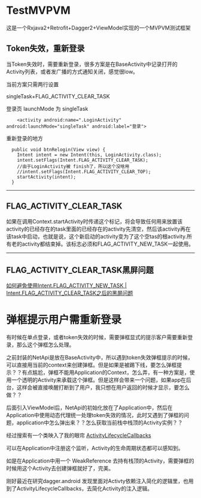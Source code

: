 # TestMVPVM

这是一个Rxjava2+Retrofit+Dagger2+ViewModel实现的一个MVPVM测试框架


## Token失效，重新登录

当Token失效时，需要重新登录，很多方案是在BaseActivity中记录打开的Activity列表，或者发广播的方式通知关闭，感觉很low。

当前方案只需两行设置

singleTask+FLAG_ACTIVITY_CLEAR_TASK

登录页 launchMode 为 singleTask
```
    <activity android:name=".LoginActivity" android:launchMode="singleTask" android:label="登录">
```

重新登录的地方
```
  public void btnRelogin(View view) {
    Intent intent = new Intent(this, LoginActivity.class);
    intent.setFlags(Intent.FLAG_ACTIVITY_CLEAR_TASK);
    //由于LoginActivity被 finish了，所以这个没啥用
    //intent.setFlags(Intent.FLAG_ACTIVITY_CLEAR_TOP);
    startActivity(intent);
  }
```
---------------------
## FLAG_ACTIVITY_CLEAR_TASK
如果在调用Context.startActivity时传递这个标记，将会导致任何用来放置该activity的已经存在的task里面的已经存在的activity先清空，然后该activity再在该task中启动，也就是说，这个新启动的activity变为了这个空tas的根activity.所有老的activity都结束掉。该标志必须和FLAG_ACTIVITY_NEW_TASK一起使用。

---------------------

## FLAG_ACTIVITY_CLEAR_TASK黑屏问题

[如何避免使用Intent.FLAG_ACTIVITY_NEW_TASK | Intent.FLAG_ACTIVITY_CLEAR_TASK之后的黑屏问题](https://blog.csdn.net/y505772146/article/details/46800825)


# 弹框提示用户需重新登录

有时候在单点登录，或者token失效的时候，需要弹框显式的提示客户需要重新登录，那么这个弹框怎么处理。

之前封装的NetApi是放在BaseActivity中，所以遇到token失效弹框提示的时候，可以直接用当前的context来创建弹框。但是如果是被踢下线，要怎么弹框提示？？有点尴尬，弹框不能用Application的Context，怎么弄，有一种方案是，使用一个透明的Activity来承载这个弹框。但是这样会带来一个问题，如果app在后台，这样会被直接唤醒打断到了用户，我只想在用户返回的时候才显示，要怎么做？？

后面引入ViewModel后，NetApi的初始化放在了Application中，然后在Application中使用动态代理统一处理token失效的情况，此时又遇到了弹框的问题，application中怎么弹出来？？怎么获取当前栈中栈顶的Activity实例？？

经过搜索有一个类映入了我的眼帘 [ActivityLifecycleCallbacks](https://blog.csdn.net/u010072711/article/details/77090313)

可以在Application中注册这个监听，Activity的生命周期状态都可以感知到。

如是在Application中用一个 WeakReference<Activity> 去持有栈顶的Activity，需要弹框的时候用这个Activity去创建弹框就好了，完美。

刚好最近在研究dagger.android 发现里面对Activty依赖注入简化的逻辑里，也用到了ActivityLifecycleCallbacks，去简化Activity的注入逻辑。
